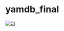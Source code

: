 # yamdb_final
[![CI](https://github.com/Yanoben/yamdb_final/actions/workflows/yamdb_workflow.yml/badge.svg?branch=master)](https://github.com/Yanoben/yamdb_final/actions/workflows/yamdb_workflow.yml)
